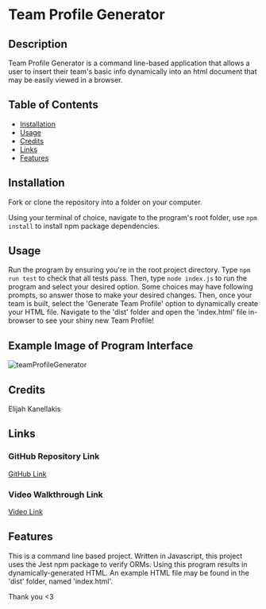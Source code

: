 # Team Profile Generator

## Description

Team Profile Generator is a command line-based application that allows a user to insert their team's basic info dynamically into an html document that may be easily viewed in a browser.

## Table of Contents

* [Installation](#installation)
* [Usage](#usage)
* [Credits](#credits)
* [Links](#links)
* [Features](#features)

## Installation

Fork or clone the repository into a folder on your computer.

Using your terminal of choice, navigate to the program's root folder, use `npm install` to install npm package dependencies. 

## Usage

Run the program by ensuring you're in the root project directory. Type `npm run test` to check that all tests pass. Then, type  `node index.js` to run the program and select your desired option. Some choices may have following prompts, so answer those to make your desired changes. Then, once your team is built, select the 'Generate Team Profile' option to dynamically create your HTML file. Navigate to the 'dist' folder and open the 'index.html' file in-browser to see your shiny new Team Profile!

## Example Image of Program Interface

![teamProfileGenerator](https://user-images.githubusercontent.com/89761926/148886364-37a5ec98-dacc-46bb-a979-6f7e9c27a5ae.png)

## Credits

Elijah Kanellakis

## Links

### GitHub Repository Link

[GitHub Link](https://github.com/kanellakise/teamProfileGenerator-ELK-wk10)

### Video Walkthrough Link

[Video Link](https://watch.screencastify.com/v/xtaHGky06u7tFZa5naRq)

## Features

This is a command line based project. Written in Javascript, this project uses the Jest npm package to verify ORMs. Using this program results in dynamically-generated HTML.
An example HTML file may be found in the 'dist' folder, named 'index.html'.

Thank you <3